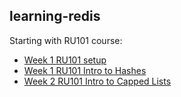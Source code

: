 ## learning-redis

Starting with RU101 course:

* [Week 1 RU101 setup](docs/001-RU101-setup.md)
* [Week 1 RU101 Intro to Hashes](docs/002-RU101-hashes.md)
* [Week 2 RU101 Intro to Capped Lists](docs/002-RU101-capped-lists.md)
